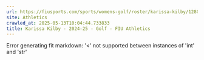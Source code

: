 ```yaml
---
url: https://fiusports.com/sports/womens-golf/roster/karissa-kilby/12809
site: Athletics
crawled_at: 2025-05-13T10:04:44.733833
title: Karissa Kilby - 2024-25 - Golf - FIU Athletics
---
```


Error generating fit markdown: '<' not supported between instances of 'int' and 'str'